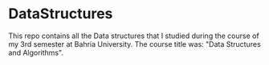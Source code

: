 # DataStructures
This repo contains all the Data structures that I studied during the course of my 3rd semester at Bahria University. The course title was: "Data Structures and Algorithms".
